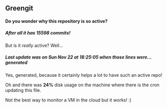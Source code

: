 ## Greengit

#### Do you wonder why this repository is so active?

##### After all it has 15598 commits!

But is it *really* active? Well...

##### Last update was on Sun Nov 22 at 18:25:05 when those lines were... generated

Yes, generated, because it certainly helps a lot to have such an active repo!

Oh and there was **24%** disk usage on the machine
where there is the cron updating this file.

Not the best way to monitor a VM in the cloud but it works! :)
